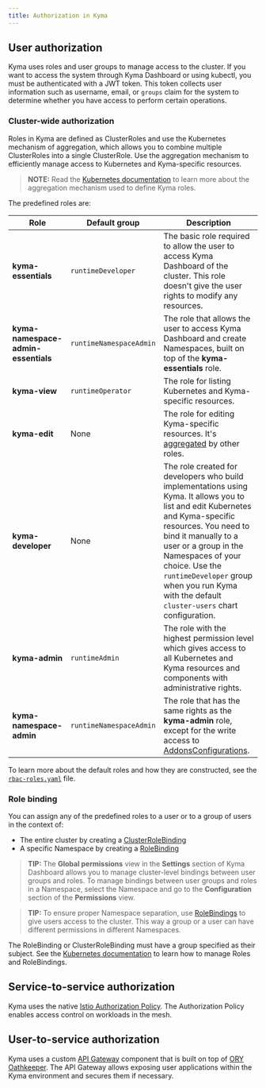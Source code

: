 ```yaml
---
title: Authorization in Kyma
---
```


## User authorization

Kyma uses roles and user groups to manage access to the cluster. If you want to access the system through Kyma Dashboard or using kubectl, you must be authenticated with a JWT token. This token collects user information such as username, email, or `groups` claim for the system to determine whether you have access to perform certain operations.

### Cluster-wide authorization

Roles in Kyma are defined as ClusterRoles and use the Kubernetes mechanism of aggregation, which allows you to combine multiple ClusterRoles into a single ClusterRole. Use the aggregation mechanism to efficiently manage access to Kubernetes and Kyma-specific resources.

>**NOTE:** Read the [Kubernetes documentation](https://kubernetes.io/docs/reference/access-authn-authz/rbac/#aggregated-clusterroles) to learn more about the aggregation mechanism used to define Kyma roles.

The predefined roles are:

| Role | Default group | Description |
| --- | --- | --- |
| **kyma-essentials** | `runtimeDeveloper` | The basic role required to allow the user to access Kyma Dashboard of the cluster. This role doesn't give the user rights to modify any resources. |
| **kyma-namespace-admin-essentials** | `runtimeNamespaceAdmin` | The role that allows the user to access Kyma Dashboard and create Namespaces, built on top of the **kyma-essentials** role. |
| **kyma-view** | `runtimeOperator` | The role for listing Kubernetes and Kyma-specific resources. |
| **kyma-edit** | None | The role for editing Kyma-specific resources. It's [aggregated](https://kubernetes.io/docs/reference/access-authn-authz/rbac/#aggregated-clusterroles) by other roles. |
| **kyma-developer** | None | The role created for developers who build implementations using Kyma. It allows you to list and edit Kubernetes and Kyma-specific resources. You need to bind it manually to a user or a group in the Namespaces of your choice. Use the `runtimeDeveloper` group when you run Kyma with the default `cluster-users` chart configuration. |
| **kyma-admin** | `runtimeAdmin` | The role with the highest permission level which gives access to all Kubernetes and Kyma resources and components with administrative rights. |
| **kyma-namespace-admin** | `runtimeNamespaceAdmin` | The role that has the same rights as the **kyma-admin** role, except for the write access to [AddonsConfigurations](../../05-technical-reference/06-custom-resources/smgt-04-hb-addonsconfiguration.md).

To learn more about the default roles and how they are constructed, see the [`rbac-roles.yaml`](https://github.com/kyma-project/kyma/blob/master/resources/cluster-users/templates/rbac-roles.yaml) file.

### Role binding

You can assign any of the predefined roles to a user or to a group of users in the context of:

- The entire cluster by creating a [ClusterRoleBinding](https://kubernetes.io/docs/reference/access-authn-authz/rbac/#rolebinding-and-clusterrolebinding)
- A specific Namespace by creating a [RoleBinding](https://kubernetes.io/docs/reference/access-authn-authz/rbac/#rolebinding-and-clusterrolebinding)

>**TIP:** The **Global permissions** view in the **Settings** section of Kyma Dashboard allows you to manage cluster-level bindings between user groups and roles. To manage bindings between user groups and roles in a Namespace, select the Namespace and go to the **Configuration** section of the **Permissions** view.

>**TIP:** To ensure proper Namespace separation, use [RoleBindings](https://kubernetes.io/docs/reference/access-authn-authz/rbac/#rolebinding-and-clusterrolebinding) to give users access to the cluster. This way a group or a user can have different permissions in different Namespaces.

The RoleBinding or ClusterRoleBinding must have a group specified as their subject. See the [Kubernetes documentation](https://kubernetes.io/docs/reference/access-authn-authz/rbac/) to learn how to manage Roles and RoleBindings.

## Service-to-service authorization

Kyma uses the native [Istio Authorization Policy](https://istio.io/latest/docs/reference/config/security/authorization-policy/). The Authorization Policy enables access control on workloads in the mesh.

## User-to-service authorization

Kyma uses a custom [API Gateway](../../01-overview/02-main-areas/api-exposure/apix-01-api-gateway.md) component that is built on top of [ORY Oathkeeper](https://www.ory.sh/oathkeeper/docs/). The API Gateway allows exposing user applications within the Kyma environment and secures them if necessary.

